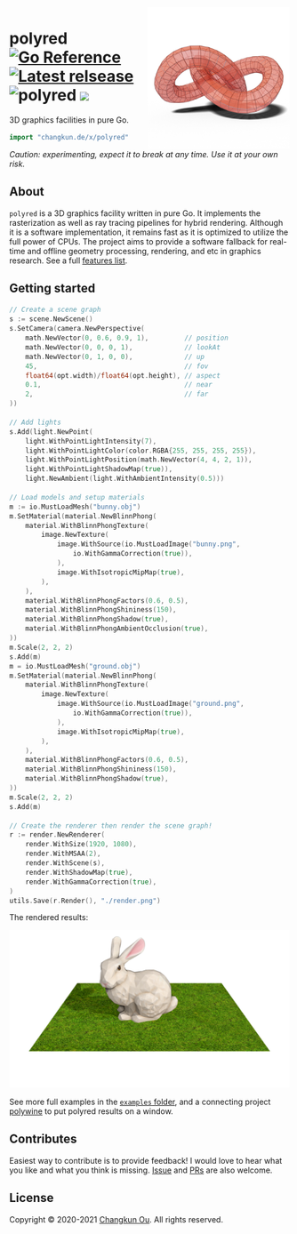 <img src="./examples/favicon.png" alt="logo" height="255" align="right" />

# polyred [![Go Reference](https://pkg.go.dev/badge/github.com/changkun/polyred.svg)](https://pkg.go.dev/changkun.de/x/polyred) [![Latest relsease](https://img.shields.io/github/v/tag/changkun/polyred?label=polyred)](https://github.com/changkun/polyred/releases) ![polyred](https://github.com/changkun/polyred/workflows/polyred/badge.svg?branch=master) ![](https://changkun.de/urlstat?mode=github&repo=changkun/polyred)

3D graphics facilities in pure Go.

```go
import "changkun.de/x/polyred"
```

_Caution: experimenting, expect it to break at any time. Use it at your own risk._

## About

`polyred` is a 3D graphics facility written in pure Go. It implements
the rasterization as well as ray tracing pipelines for hybrid
rendering. Although it is a software implementation, it remains fast as it
is optimized to utilize the full power of CPUs. The project aims to
provide a software fallback for real-time and offline geometry processing, rendering, and
etc in graphics research. See a full [features list](./docs/features.md).

## Getting started

```go
// Create a scene graph
s := scene.NewScene()
s.SetCamera(camera.NewPerspective(
    math.NewVector(0, 0.6, 0.9, 1),         // position
    math.NewVector(0, 0, 0, 1),             // lookAt
    math.NewVector(0, 1, 0, 0),             // up
    45,                                     // fov
    float64(opt.width)/float64(opt.height), // aspect
    0.1,                                    // near
    2,                                      // far
))

// Add lights
s.Add(light.NewPoint(
    light.WithPointLightIntensity(7),
    light.WithPointLightColor(color.RGBA{255, 255, 255, 255}),
    light.WithPointLightPosition(math.NewVector(4, 4, 2, 1)),
    light.WithPointLightShadowMap(true)),
    light.NewAmbient(light.WithAmbientIntensity(0.5)))

// Load models and setup materials
m := io.MustLoadMesh("bunny.obj")
m.SetMaterial(material.NewBlinnPhong(
    material.WithBlinnPhongTexture(
        image.NewTexture(
            image.WithSource(io.MustLoadImage("bunny.png",
                io.WithGammaCorrection(true)),
            ),
            image.WithIsotropicMipMap(true),
        ),
    ),
    material.WithBlinnPhongFactors(0.6, 0.5),
    material.WithBlinnPhongShininess(150),
    material.WithBlinnPhongShadow(true),
    material.WithBlinnPhongAmbientOcclusion(true),
))
m.Scale(2, 2, 2)
s.Add(m)
m = io.MustLoadMesh("ground.obj")
m.SetMaterial(material.NewBlinnPhong(
    material.WithBlinnPhongTexture(
        image.NewTexture(
            image.WithSource(io.MustLoadImage("ground.png",
                io.WithGammaCorrection(true)),
            ),
            image.WithIsotropicMipMap(true),
        ),
    ),
    material.WithBlinnPhongFactors(0.6, 0.5),
    material.WithBlinnPhongShininess(150),
    material.WithBlinnPhongShadow(true),
))
m.Scale(2, 2, 2)
s.Add(m)

// Create the renderer then render the scene graph!
r := render.NewRenderer(
    render.WithSize(1920, 1080),
    render.WithMSAA(2),
    render.WithScene(s),
    render.WithShadowMap(true),
    render.WithGammaCorrection(true),
)
utils.Save(r.Render(), "./render.png")
```

The rendered results:

![](./examples/teaser.png)

See more full examples in the [`examples` folder](./examples), and a 
connecting project [polywine](https://changkun.de/s/polywine) to put
polyred results on a window.

## Contributes

Easiest way to contribute is to provide feedback! I would love to hear what you like and what you think is missing. [Issue](https://github.com/changkun/polyred/issues/new) and [PRs](https://github.com/changkun/polyred/pulls) are also welcome.

## License

Copyright &copy; 2020-2021 [Changkun Ou](https://changkun.de). All rights reserved.